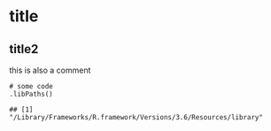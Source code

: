 title
=====

title2
------

this is also a comment

    # some code
    .libPaths()

    ## [1] "/Library/Frameworks/R.framework/Versions/3.6/Resources/library"
